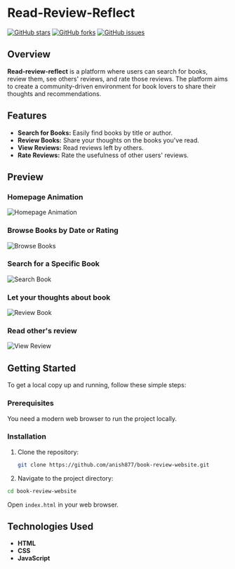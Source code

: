 # Read-Review-Reflect

[![GitHub stars](https://img.shields.io/github/stars/anish877/book-review-website)](https://github.com/anish877/book-review-website/stargazers)
[![GitHub forks](https://img.shields.io/github/forks/anish877/book-review-website)](https://github.com/anish877/book-review-website/network)
[![GitHub issues](https://img.shields.io/github/issues/anish877/book-review-website)](https://github.com/anish877/book-review-website/issues)

## Overview

**Read-review-reflect** is a platform where users can search for books, review them, see others' reviews, and rate those reviews. The platform aims to create a community-driven environment for book lovers to share their thoughts and recommendations.

## Features

- **Search for Books:** Easily find books by title or author.
- **Review Books:** Share your thoughts on the books you've read.
- **View Reviews:** Read reviews left by others.
- **Rate Reviews:** Rate the usefulness of other users' reviews.

## Preview

### Homepage Animation
![Homepage Animation](https://github.com/user-attachments/assets/d2a5a6b2-ec4f-4b80-b07b-592ed1c1c453)

### Browse Books by Date or Rating
![Browse Books](https://github.com/user-attachments/assets/37b1c2fc-2e3c-4f8a-b8dc-7a44b71823ca)

### Search for a Specific Book
![Search Book](https://github.com/user-attachments/assets/5eaf7bee-49ea-44cf-93b1-0f499f9220dc)

### Let your thoughts about book 
![Review Book](https://github.com/user-attachments/assets/41be9419-1560-4129-b52f-1932196bfe61)


### Read other's review
![View Review](https://github.com/user-attachments/assets/76eb1893-55d4-4724-9cde-08a22164b0b9)



## Getting Started

To get a local copy up and running, follow these simple steps:

### Prerequisites

You need a modern web browser to run the project locally.

### Installation

1. Clone the repository:
   ```bash
   git clone https://github.com/anish877/book-review-website.git
   ```
   
2. Navigate to the project directory:

  ```bash
  cd book-review-website
  ```

Open `index.html` in your web browser.

## Technologies Used

- **HTML**
- **CSS**
- **JavaScript**

